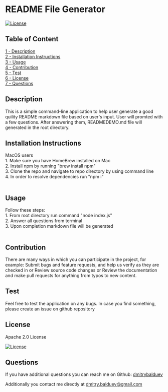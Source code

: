 # README File Generator

[![License](https://img.shields.io/badge/License-Apache%202.0-blue.svg)](https://opensource.org/licenses/Apache-2.0)

## Table of Content
[1 - Description](##Description)<br/>[2 - Installation Instructions](##Installation-Instructions)<br/>[3 - Usage](##Usage)<br/>[4 - Contribution](##Contribution)<br/>[5 - Test](##Test)<br/>[6 - License](##License)<br/>[7 - Questions](##Questions)<br/>

## Description
This is a simple command-line application to help user generate a good quility README markdown file based on user's input. User will promted with a few questions. After answering them, READMEDEMO.md file will generated in the root directory.

## Installation Instructions
MacOS users<br/>1. Make sure you have HomeBrew installed on Mac<br/>2. Install npm by running "brew install npm"<br/>3. Clone the repo and navigate to repo directory by using command line<br/>4. In order to resolve dependencies run "npm i"<br/><br/>

## Usage
Follow these steps:<br/>1. From root directory run command "node index.js" <br/>2. Answer all questions from terminal<br/>3. Upon completion markdown file will be generated<br/><br/>

## Contribution
There are many ways in which you can participate in the project, for example: Submit bugs and feature requests, and help us verify as they are checked in or Review source code changes or Review the documentation and make pull requests for anything from typos to new content.

## Test
Feel free to test the application on any bugs. In case you find something, please create an issue on github repository

## License

Apache 2.0 License

[![License](https://img.shields.io/badge/License-Apache%202.0-blue.svg)](https://opensource.org/licenses/Apache-2.0)

## Questions
If you have additional questions you can reach me on Github: [dmitrybalduev](https://github.com/dmitrybalduev)

Additionally you contact me directly at dmitry.balduev@gmail.com